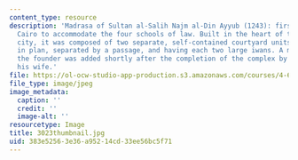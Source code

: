 ```yaml
---
content_type: resource
description: 'Madrasa of Sultan al-Salih Najm al-Din Ayyub (1243): first madrasa in
  Cairo to accommodate the four schools of law. Built in the heart of the Fatimid
  city, it was composed of two separate, self-contained courtyard units, parallel
  in plan, separated by a passage, and having each two large iwans. A mausoleum for
  the founder was added shortly after the completion of the complex by Shajar al-Durr,
  his wife.'
file: https://ol-ocw-studio-app-production.s3.amazonaws.com/courses/4-614-religious-architecture-and-islamic-cultures-fall-2002/383e52563e36a95214cd33ee56bc5f71_3023thumbnail.jpg
file_type: image/jpeg
image_metadata:
  caption: ''
  credit: ''
  image-alt: ''
resourcetype: Image
title: 3023thumbnail.jpg
uid: 383e5256-3e36-a952-14cd-33ee56bc5f71
---
```

